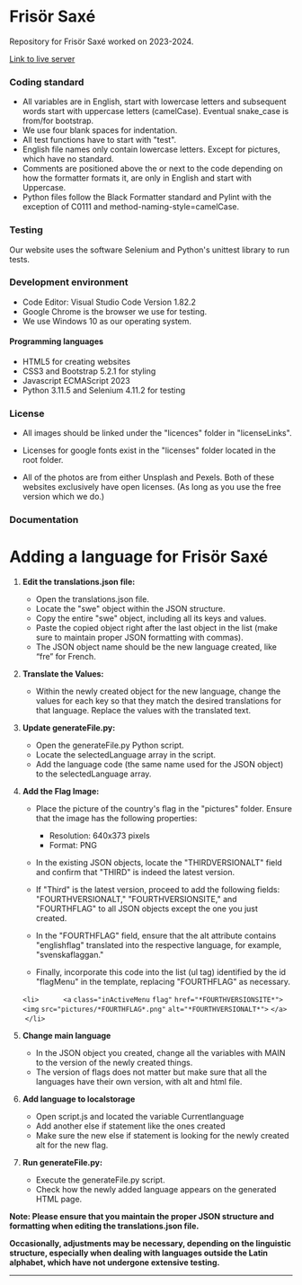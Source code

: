 # Frisör Saxé
Repository for Frisör Saxé worked on 2023-2024.

[Link to live server](https://ntig-uppsala.github.io/frisorsaxe/)



### Coding standard
- All variables are in English, start with lowercase letters and subsequent words start with uppercase letters (camelCase). Eventual snake_case is from/for bootstrap.
- We use four blank spaces for indentation.
- All test functions have to start with "test".
- English file names only contain lowercase letters. Except for pictures, which have no standard.
- Comments are positioned above the or next to the code depending on how the formatter formats it, are only in English and start with Uppercase.
- Python files follow the Black Formatter standard and Pylint with the exception of C0111 and method-naming-style=camelCase.

### Testing
Our website uses the software Selenium and Python's unittest library to run tests. 

### Development environment
- Code Editor: Visual Studio Code Version 1.82.2
- Google Chrome is the browser we use for testing.
- We use Windows 10 as our operating system.

#### Programming languages
- HTML5 for creating websites
- CSS3 and Bootstrap 5.2.1 for styling
- Javascript ECMAScript 2023
- Python 3.11.5 and Selenium 4.11.2 for testing

### License
-  All images should be linked under the "licences" folder in "licenseLinks".

- Licenses for google fonts exist in the "licenses" folder located in the root folder.

- All of the photos are from either Unsplash and Pexels. Both of these websites exclusively have open licenses. (As long as you use the free version which we do.)

### Documentation
# Adding a language for Frisör Saxé

1. **Edit the translations.json file:**

   - Open the translations.json file.
   - Locate the "swe" object within the JSON structure.
   - Copy the entire "swe" object, including all its keys and values.
   - Paste the copied object right after the last object in the list (make sure to maintain proper JSON formatting with commas).
   - The JSON object name should be the new language created, like “fre” for French.

2. **Translate the Values:**

   - Within the newly created object for the new language, change the values for each key so that they match the desired translations for that language. Replace the values with the translated text.

3. **Update generateFile.py:**

   - Open the generateFile.py Python script.
   - Locate the selectedLanguage array in the script.
   - Add the language code (the same name used for the JSON object) to the selectedLanguage array.

4. **Add the Flag Image:**

   - Place the picture of the country's flag in the "pictures" folder. Ensure that the image has the following properties:

     - Resolution: 640x373 pixels
     - Format: PNG

   - In the existing JSON objects, locate the "THIRDVERSIONALT" field and confirm that "THIRD" is indeed the latest version. 

   - If "Third" is the latest version, proceed to add the following fields: "FOURTHVERSIONALT," "FOURTHVERSIONSITE," and "FOURTHFLAG" to all JSON objects except the one you just created. 

   - In the "FOURTHFLAG" field, ensure that the alt attribute contains "englishflag" translated into the respective language, for example, "svenskaflaggan." 

   - Finally, incorporate this code into the list (ul tag) identified by the id "flagMenu" in the template, replacing "FOURTHFLAG" as necessary.

    `<li>`
          `<a` `class="inActiveMenu` `flag"` `href="*FOURTHVERSIONSITE*">`
        `<img` `src="pictures/*FOURTHFLAG*.png"` `alt="*FOURTHVERSIONALT*">`
         `</a>`
    `</li>`

5. **Change main language**

   - In the JSON object you created, change all the variables with MAIN to the version of the newly created things. 
   - The version of flags does not matter but make sure that all the languages have their own version, with alt and html file.

6. **Add language to localstorage**

   - Open script.js and located the variable Currentlanguage
   - Add another else if statement like the ones created
   - Make sure the new else if statement is looking for the newly created alt for the new flag.


7. **Run generateFile.py:**

   - Execute the generateFile.py script.
   - Check how the newly added language appears on the generated HTML page.

**Note: Please ensure that you maintain the proper JSON structure and formatting when editing the translations.json file.**  

**Occasionally, adjustments may be necessary, depending on the linguistic structure, especially when dealing with languages outside the Latin alphabet, which have not undergone extensive testing.**

****
